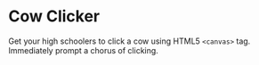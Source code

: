 Cow Clicker
===========
Get your high schoolers to click a cow using HTML5 `<canvas>` tag. Immediately prompt a chorus of clicking.
